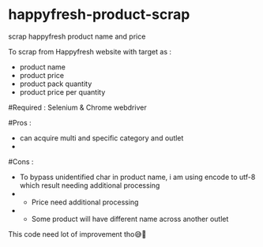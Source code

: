 # happyfresh-product-scrap
scrap happyfresh product name and price

To scrap from Happyfresh website with target as :
- product name
- product price
- product pack quantity
- product price per quantity

#Required : Selenium & Chrome webdriver

#Pros : 
- can acquire multi and specific category and outlet
- 
#Cons : 
- To bypass unidentified char in product name, i am using encode to utf-8 which result needing additional processing
- - Price need additional processing
- - Some product will have different name across another outlet
        

This code need lot of improvement tho😅🙏
